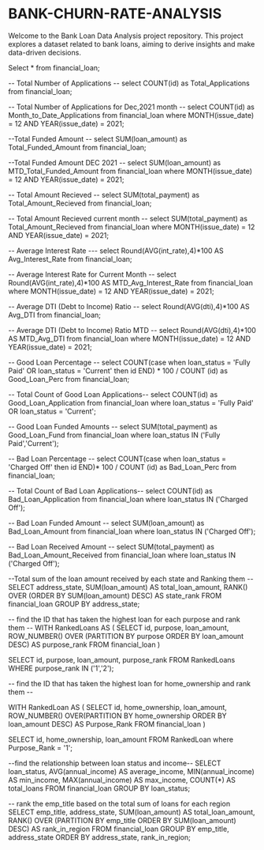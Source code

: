 # BANK-CHURN-RATE-ANALYSIS
Welcome to the Bank Loan Data Analysis project repository. This project explores a dataset related to bank loans, aiming to derive insights and make data-driven decisions.

Select * from financial_loan;

-- Total Number of Applications --
select COUNT(id) as Total_Applications from financial_loan;

-- Total Number of Applications for Dec,2021 month --
select COUNT(id) as Month_to_Date_Applications from financial_loan
where MONTH(issue_date) = 12 AND YEAR(issue_date) = 2021;

--Total Funded Amount --
select SUM(loan_amount) as Total_Funded_Amount from financial_loan;

--Total Funded Amount DEC 2021 --
select SUM(loan_amount) as MTD_Total_Funded_Amount from financial_loan
where MONTH(issue_date) = 12 AND YEAR(issue_date) = 2021;

-- Total Amount Recieved --
select SUM(total_payment) as Total_Amount_Recieved from financial_loan;

-- Total Amount Recieved current month --
select SUM(total_payment) as Total_Amount_Recieved from financial_loan
where MONTH(issue_date) = 12 AND YEAR(issue_date) = 2021;


-- Average Interest Rate ---
select Round(AVG(int_rate),4)*100 AS Avg_Interest_Rate from financial_loan;

-- Average Interest Rate for Current Month --
select Round(AVG(int_rate),4)*100 AS MTD_Avg_Interest_Rate from financial_loan
where MONTH(issue_date) = 12 AND YEAR(issue_date) = 2021;

-- Average DTI (Debt to Income) Ratio --
select Round(AVG(dti),4)*100 AS Avg_DTI from financial_loan;


-- Average DTI (Debt to Income) Ratio MTD --
select Round(AVG(dti),4)*100 AS MTD_Avg_DTI from financial_loan
where MONTH(issue_date) = 12 AND YEAR(issue_date) = 2021;

-- Good Loan Percentage --
select COUNT(case when loan_status = 'Fully Paid' OR loan_status = 'Current' then id END) * 100 / COUNT (id) as Good_Loan_Perc
from financial_loan;

-- Total Count of Good Loan Applications--
select COUNT(id) as Good_Loan_Application 
from financial_loan
where loan_status = 'Fully Paid' OR loan_status = 'Current';

-- Good Loan Funded Amounts --
select SUM(total_payment) as Good_Loan_Fund
from financial_loan
where loan_status IN ('Fully Paid','Current');


-- Bad Loan Percentage --
select COUNT(case when loan_status = 'Charged Off' then id END)* 100 / COUNT (id) as Bad_Loan_Perc
from financial_loan;


-- Total Count of Bad Loan Applications--
select COUNT(id) as Bad_Loan_Application 
from financial_loan
where loan_status IN ('Charged Off');


-- Bad Loan Funded Amount --
select SUM(loan_amount) as Bad_Loan_Amount 
from financial_loan
where loan_status IN ('Charged Off');

-- Bad Loan Received Amount --
select SUM(total_payment) as Bad_Loan_Amount_Received
from financial_loan
where loan_status IN ('Charged Off');

--Total sum of the loan amount received by each state and Ranking them --
SELECT
  address_state,
  SUM(loan_amount) AS total_loan_amount,
  RANK() OVER (ORDER BY SUM(loan_amount) DESC) AS state_rank
FROM
  financial_loan
GROUP BY
  address_state;


-- find the ID that has taken the highest loan for each purpose and rank them --
  WITH RankedLoans AS (
  SELECT
    id,
    purpose,
    loan_amount,
    ROW_NUMBER() OVER (PARTITION BY purpose ORDER BY loan_amount DESC) AS purpose_rank
  FROM
    financial_loan
)

SELECT
  id,
  purpose,
  loan_amount,
  purpose_rank
FROM
  RankedLoans
WHERE
  purpose_rank IN ('1','2');


-- find the ID that has taken the highest loan for home_ownership and rank them --

WITH RankedLoan AS (
SELECT id, home_ownership, loan_amount,
ROW_NUMBER() OVER(PARTITION BY home_ownership ORDER BY loan_amount DESC) AS Purpose_Rank
FROM financial_loan
)

SELECT  id, home_ownership, loan_amount
FROM RankedLoan
where Purpose_Rank = '1';

--find the relationship between loan status and income--
SELECT
    loan_status,
    AVG(annual_income) AS average_income,
    MIN(annual_income) AS min_income,
    MAX(annual_income) AS max_income,
    COUNT(*) AS total_loans
FROM
    financial_loan
GROUP BY
    loan_status;

--  rank the emp_title based on the total sum of loans for each region 
SELECT
    emp_title,
    address_state,
    SUM(loan_amount) AS total_loan_amount,
    RANK() OVER (PARTITION BY emp_title ORDER BY SUM(loan_amount) DESC) AS rank_in_region
FROM
    financial_loan
GROUP BY
    emp_title, address_state
ORDER BY
    address_state, rank_in_region;
